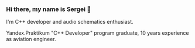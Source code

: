 ### Hi there, my name is Sergei 👋
I'm C++ developer and audio schematics enthusiast.

Yandex.Praktikum "C++ Developer" program graduate, 10 years experience as aviation engineer.
<!--
**sssmorodin/sssmorodin** is a ✨ _special_ ✨ repository because its `README.md` (this file) appears on your GitHub profile.

Here are some ideas to get you started:

- 🔭 I’m currently working on ...
- 🌱 I’m currently learning ...
- 👯 I’m looking to collaborate on ...
- 🤔 I’m looking for help with ...
- 💬 Ask me about ...
- 📫 How to reach me: ...
- 😄 Pronouns: ...
- ⚡ Fun fact: ...
-->
